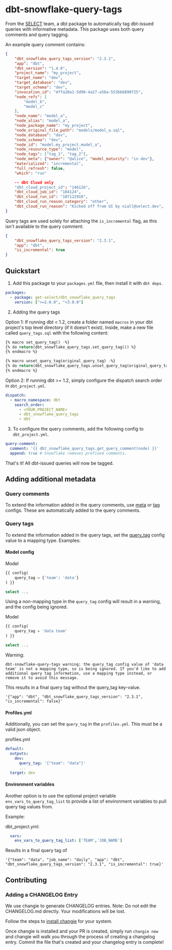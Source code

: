 # dbt-snowflake-query-tags

From the [SELECT](https://select.dev) team, a dbt package to automatically tag dbt-issued queries with informative metadata. This package uses both query comments and query tagging.

An example query comment contains:

```json
{
    "dbt_snowflake_query_tags_version": "2.3.1",
    "app": "dbt",
    "dbt_version": "1.4.0",
    "project_name": "my_project",
    "target_name": "dev",
    "target_database": "dev",
    "target_schema": "dev",
    "invocation_id": "4ffa20a1-5d90-4a27-a58a-553bb6890f25",
    "node_refs": [
        "model_b",
        "model_c"
    ],
    "node_name": "model_a",
    "node_alias": "model_a",
    "node_package_name": "my_project",
    "node_original_file_path": "models/model_a.sql",
    "node_database": "dev",
    "node_schema": "dev",
    "node_id": "model.my_project.model_a",
    "node_resource_type": "model",
    "node_tags": ["tag_1", "tag_2"],
    "node_meta": {"owner": "@alice", "model_maturity": "in dev"},
    "materialized": "incremental",
    "full_refresh": false,
    "which": "run"

    -- dbt Cloud only
    "dbt_cloud_project_id": "146126",
    "dbt_cloud_job_id": "184124",
    "dbt_cloud_run_id": "107122910",
    "dbt_cloud_run_reason_category": "other",
    "dbt_cloud_run_reason": "Kicked off from UI by niall@select.dev",
}
```

Query tags are used solely for attaching the `is_incremental` flag, as this isn't available to the query comment:

```json
{
    "dbt_snowflake_query_tags_version": "2.3.1",
    "app": "dbt",
    "is_incremental": true
}
```

## Quickstart

1. Add this package to your `packages.yml` file, then install it with `dbt deps`.

```yaml
packages:
  - package: get-select/dbt_snowflake_query_tags
    version: [">=2.0.0", "<3.0.0"]
```

2. Adding the query tags

Option 1: If running dbt < 1.2, create a folder named `macros` in your dbt project's top level directory (if it doesn't exist). Inside, make a new file called `query_tags.sql` with the following content:

```sql
{% macro set_query_tag() -%}
{% do return(dbt_snowflake_query_tags.set_query_tag()) %}
{% endmacro %}

{% macro unset_query_tag(original_query_tag) -%}
{% do return(dbt_snowflake_query_tags.unset_query_tag(original_query_tag)) %}
{% endmacro %}
```

Option 2: If running dbt >= 1.2, simply configure the dispatch search order in `dbt_project.yml`.

```yaml
dispatch:
  - macro_namespace: dbt
    search_order:
      - <YOUR_PROJECT_NAME>
      - dbt_snowflake_query_tags
      - dbt
```

3. To configure the query comments, add the following config to `dbt_project.yml`.

```yaml
query-comment:
  comment: '{{ dbt_snowflake_query_tags.get_query_comment(node) }}'
  append: true # Snowflake removes prefixed comments.
```

That's it! All dbt-issued queries will now be tagged.

## Adding additional metadata

### Query comments

To extend the information added in the query comments, use [meta](https://docs.getdbt.com/reference/resource-configs/meta) or [tag](https://docs.getdbt.com/reference/resource-configs/tags) configs. These are automatically added to the query comments.

### Query tags

To extend the information added in the query tags, set the [query_tag](https://docs.getdbt.com/reference/resource-configs/snowflake-configs#query-tags) config value to a mapping type. Examples:

#### Model config

Model
```sql
{{ config(
    query_tag = {'team': 'data'}
) }}

select ...
```

Using a non-mapping type in the `query_tag` config will result in a warning, and the config being ignored.

Model
```sql
{{ config(
    query_tag = 'data team'
) }}

select ...
```

Warning:
```
dbt-snowflake-query-tags warning: the query_tag config value of 'data team' is not a mapping type, so is being ignored. If you'd like to add additional query tag information, use a mapping type instead, or remove it to avoid this message.
```

This results in a final query tag without the query_tag key-value.
```
'{"app": "dbt", "dbt_snowflake_query_tags_version": "2.3.1", "is_incremental": false}'
```

#### Profiles.yml

Additionally, you can set the `query_tag` in the `profiles.yml`. This must be a valid json object.

profiles.yml
```yml
default:
  outputs:
    dev:
      query_tag: '{"team": "data"}'
      ...
  target: dev
```

#### Environment variables

Another option is to use the optional project variable `env_vars_to_query_tag_list` to provide a list of environment variables to pull query tag values from.

Example:

dbt_project.yml:
```yml
  vars:
    env_vars_to_query_tag_list: ['TEAM','JOB_NAME']
```

Results in a final query tag of
```
'{"team": "data", "job_name": "daily", "app": "dbt", "dbt_snowflake_query_tags_version": "2.3.1", "is_incremental": true}'
```

## Contributing

### Adding a CHANGELOG Entry
We use changie to generate CHANGELOG entries. Note: Do not edit the CHANGELOG.md directly. Your modifications will be lost.

Follow the steps to [install changie](https://changie.dev/guide/installation/) for your system.

Once changie is installed and your PR is created, simply run `changie new` and changie will walk you through the process of creating a changelog entry. Commit the file that's created and your changelog entry is complete!
